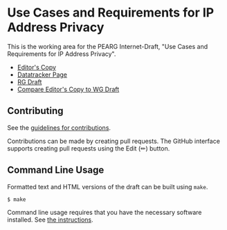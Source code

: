 # Use Cases and Requirements for IP Address Privacy

This is the working area for the PEARG Internet-Draft, "Use Cases and Requirements for IP Address Privacy".

* [Editor's Copy](https://pearg.org/draft-ip-address-privacy/draft-irtf-pearg-ip-address-privacy-considerations.html)
* [Datatracker Page](https://datatracker.ietf.org/doc/draft-irtf-pearg-ip-address-privacy-considerations/)
* [RG Draft](https://datatracker.ietf.org/doc/html/draft-irtf-pearg-ip-address-privacy-considerations)
* [Compare Editor's Copy to WG Draft](https://IRTF-PEARG.github.io/draft-ip-address-privacy/#go.draft-irtf-pearg-ip-address-privacy-considerations.diff)

## Contributing

See the
[guidelines for contributions](https://github.com/IRTF-PEARG/draft-ip-address-privacy/blob/main/CONTRIBUTING.md).

Contributions can be made by creating pull requests.
The GitHub interface supports creating pull requests using the Edit (✏) button.


## Command Line Usage

Formatted text and HTML versions of the draft can be built using `make`.

```sh
$ make
```

Command line usage requires that you have the necessary software installed.  See
[the instructions](https://github.com/martinthomson/i-d-template/blob/main/doc/SETUP.md).
